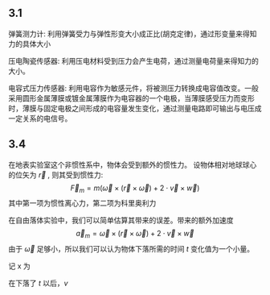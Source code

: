 ## 3.1

弹簧测力计: 利用弹簧受力与弹性形变大小成正比(胡克定律)，通过形变量来得知力的具体大小

压电陶瓷传感器: 利用压电材料受到压力会产生电荷，通过测量电荷量来得知力的大小。

电容式压力传感器: 利用电容作为敏感元件，将被测压力转换成电容值改变。一般采用圆形金属薄膜或镀金属薄膜作为电容器的一个电极，当薄膜感受压力而变形时，薄膜与固定电极之间形成的电容量发生变化，通过测量电路即可输出与电压成一定关系的电信号。

## 3.4

在地表实验室这个非惯性系中，物体会受到额外的惯性力。
设物体相对地球球心的位矢为 $\vec r$ , 则其受到惯性力:
$$
\vec F_m = m ( \vec \omega \times (\vec r  \times \vec \omega) + 2 \cdot \vec v \times \vec w )
$$
其中第一项为惯性离心力，第二项为科里奥利力

在自由落体实验中，我们可以简单估算其带来的误差。带来的额外加速度 
$$
\vec a_m = \vec \omega \times (\vec r  \times \vec \omega) + 2 \cdot \vec v \times \vec w
$$
由于 $\vec \omega$ 足够小，所以我们可以认为物体下落所需的时间 $t$ 变化值为一个小量。

记 x 为

在下落了 $t$ 以后，$v$
